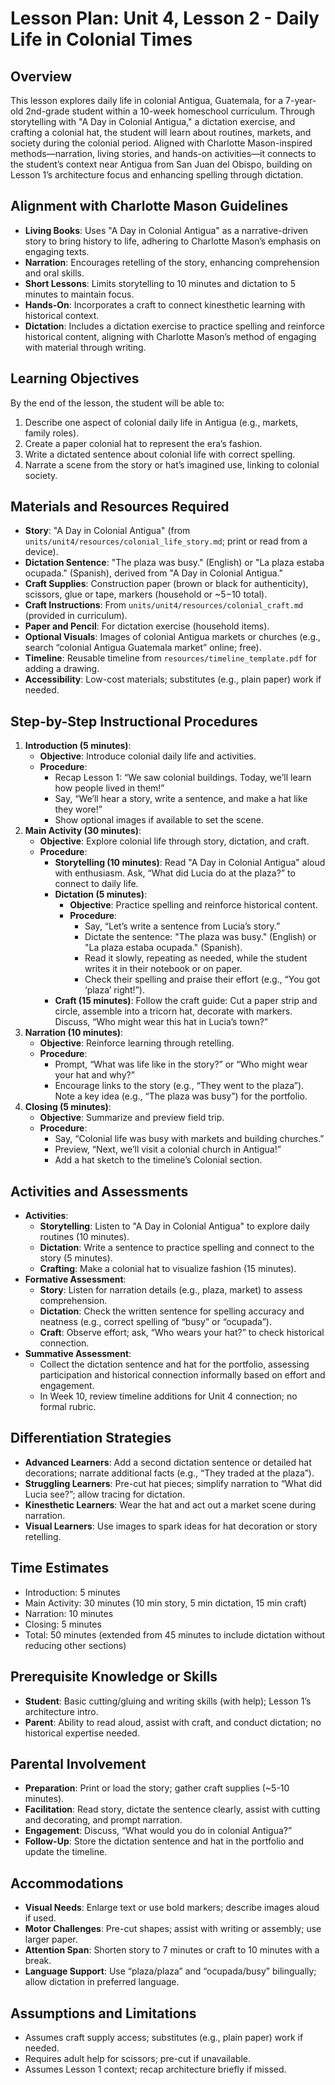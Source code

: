 # Lesson Plan: Unit 4, Lesson 2 - Daily Life in Colonial Times

## Overview
This lesson explores daily life in colonial Antigua, Guatemala, for a 7-year-old 2nd-grade student within a 10-week homeschool curriculum. Through storytelling with "A Day in Colonial Antigua," a dictation exercise, and crafting a colonial hat, the student will learn about routines, markets, and society during the colonial period. Aligned with Charlotte Mason-inspired methods—narration, living stories, and hands-on activities—it connects to the student’s context near Antigua from San Juan del Obispo, building on Lesson 1’s architecture focus and enhancing spelling through dictation.

## Alignment with Charlotte Mason Guidelines
- **Living Books**: Uses "A Day in Colonial Antigua" as a narrative-driven story to bring history to life, adhering to Charlotte Mason’s emphasis on engaging texts.
- **Narration**: Encourages retelling of the story, enhancing comprehension and oral skills.
- **Short Lessons**: Limits storytelling to 10 minutes and dictation to 5 minutes to maintain focus.
- **Hands-On**: Incorporates a craft to connect kinesthetic learning with historical context.
- **Dictation**: Includes a dictation exercise to practice spelling and reinforce historical content, aligning with Charlotte Mason’s method of engaging with material through writing.

## Learning Objectives
By the end of the lesson, the student will be able to:
1. Describe one aspect of colonial daily life in Antigua (e.g., markets, family roles).
2. Create a paper colonial hat to represent the era’s fashion.
3. Write a dictated sentence about colonial life with correct spelling.
4. Narrate a scene from the story or hat’s imagined use, linking to colonial society.

## Materials and Resources Required
- **Story**: "A Day in Colonial Antigua" (from `units/unit4/resources/colonial_life_story.md`; print or read from a device).
- **Dictation Sentence**: "The plaza was busy." (English) or "La plaza estaba ocupada." (Spanish), derived from "A Day in Colonial Antigua."
- **Craft Supplies**: Construction paper (brown or black for authenticity), scissors, glue or tape, markers (household or ~$5-$10 total).
- **Craft Instructions**: From `units/unit4/resources/colonial_craft.md` (provided in curriculum).
- **Paper and Pencil**: For dictation exercise (household items).
- **Optional Visuals**: Images of colonial Antigua markets or churches (e.g., search “colonial Antigua Guatemala market” online; free).
- **Timeline**: Reusable timeline from `resources/timeline_template.pdf` for adding a drawing.
- **Accessibility**: Low-cost materials; substitutes (e.g., plain paper) work if needed.

## Step-by-Step Instructional Procedures
1. **Introduction (5 minutes)**:
   - **Objective**: Introduce colonial daily life and activities.
   - **Procedure**:
     - Recap Lesson 1: “We saw colonial buildings. Today, we’ll learn how people lived in them!”
     - Say, “We’ll hear a story, write a sentence, and make a hat like they wore!”
     - Show optional images if available to set the scene.
2. **Main Activity (30 minutes)**:
   - **Objective**: Explore colonial life through story, dictation, and craft.
   - **Procedure**:
     - **Storytelling (10 minutes)**: Read "A Day in Colonial Antigua" aloud with enthusiasm. Ask, “What did Lucia do at the plaza?” to connect to daily life.
     - **Dictation (5 minutes)**:
       - **Objective**: Practice spelling and reinforce historical content.
       - **Procedure**:
         - Say, “Let’s write a sentence from Lucia’s story.”
         - Dictate the sentence: "The plaza was busy." (English) or "La plaza estaba ocupada." (Spanish).
         - Read it slowly, repeating as needed, while the student writes it in their notebook or on paper.
         - Check their spelling and praise their effort (e.g., “You got ‘plaza’ right!”).
     - **Craft (15 minutes)**: Follow the craft guide: Cut a paper strip and circle, assemble into a tricorn hat, decorate with markers. Discuss, “Who might wear this hat in Lucia’s town?”
3. **Narration (10 minutes)**:
   - **Objective**: Reinforce learning through retelling.
   - **Procedure**:
     - Prompt, “What was life like in the story?” or “Who might wear your hat and why?”
     - Encourage links to the story (e.g., “They went to the plaza”). Note a key idea (e.g., “The plaza was busy”) for the portfolio.
4. **Closing (5 minutes)**:
   - **Objective**: Summarize and preview field trip.
   - **Procedure**:
     - Say, “Colonial life was busy with markets and building churches.”
     - Preview, “Next, we’ll visit a colonial church in Antigua!”
     - Add a hat sketch to the timeline’s Colonial section.

## Activities and Assessments
- **Activities**:
  - **Storytelling**: Listen to "A Day in Colonial Antigua" to explore daily routines (10 minutes).
  - **Dictation**: Write a sentence to practice spelling and connect to the story (5 minutes).
  - **Crafting**: Make a colonial hat to visualize fashion (15 minutes).
- **Formative Assessment**:
  - **Story**: Listen for narration details (e.g., plaza, market) to assess comprehension.
  - **Dictation**: Check the written sentence for spelling accuracy and neatness (e.g., correct spelling of “busy” or “ocupada”).
  - **Craft**: Observe effort; ask, “Who wears your hat?” to check historical connection.
- **Summative Assessment**:
  - Collect the dictation sentence and hat for the portfolio, assessing participation and historical connection informally based on effort and engagement.
  - In Week 10, review timeline additions for Unit 4 connection; no formal rubric.

## Differentiation Strategies
- **Advanced Learners**: Add a second dictation sentence or detailed hat decorations; narrate additional facts (e.g., “They traded at the plaza”).
- **Struggling Learners**: Pre-cut hat pieces; simplify narration to “What did Lucia see?”; allow tracing for dictation.
- **Kinesthetic Learners**: Wear the hat and act out a market scene during narration.
- **Visual Learners**: Use images to spark ideas for hat decoration or story retelling.

## Time Estimates
- Introduction: 5 minutes
- Main Activity: 30 minutes (10 min story, 5 min dictation, 15 min craft)
- Narration: 10 minutes
- Closing: 5 minutes
- Total: 50 minutes (extended from 45 minutes to include dictation without reducing other sections)

## Prerequisite Knowledge or Skills
- **Student**: Basic cutting/gluing and writing skills (with help); Lesson 1’s architecture intro.
- **Parent**: Ability to read aloud, assist with craft, and conduct dictation; no historical expertise needed.

## Parental Involvement
- **Preparation**: Print or load the story; gather craft supplies (~5-10 minutes).
- **Facilitation**: Read story, dictate the sentence clearly, assist with cutting and decorating, and prompt narration.
- **Engagement**: Discuss, “What would you do in colonial Antigua?”
- **Follow-Up**: Store the dictation sentence and hat in the portfolio and update the timeline.

## Accommodations
- **Visual Needs**: Enlarge text or use bold markers; describe images aloud if used.
- **Motor Challenges**: Pre-cut shapes; assist with writing or assembly; use larger paper.
- **Attention Span**: Shorten story to 7 minutes or craft to 10 minutes with a break.
- **Language Support**: Use “plaza/plaza” and “ocupada/busy” bilingually; allow dictation in preferred language.

## Assumptions and Limitations
- Assumes craft supply access; substitutes (e.g., plain paper) work if needed.
- Requires adult help for scissors; pre-cut if unavailable.
- Assumes Lesson 1 context; recap architecture briefly if missed.
